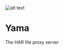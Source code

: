 ![alt text](https://travis-ci.org/ShashankaNataraj/Yama.svg?branch=master "Build Status")
# Yama
The HAR file proxy server